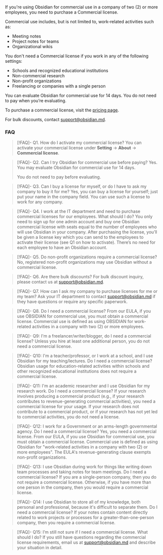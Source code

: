 If you're using Obsidian for commercial use in a company of two (2) or more employees, you need to purchase a Commercial license.

Commercial use includes, but is not limited to, work-related activities such as:

- Meeting notes
- Project notes for teams
- Organizational wikis

You don't need a Commercial license if you work in any of the following settings:

- Schools and recognized educational institutions
- Non-commercial research
- Non-profit organizations
- Freelancing or companies with a single person

You can evaluate Obsidian for commercial use for 14 days. You do not need to pay when you’re evaluating.

To purchase a commercial license, visit the [pricing page](https://obsidian.md/pricing).

For bulk discounts, contact support@obsidian.md.

### FAQ

> [!FAQ]- Q1. How do I activate my commercial license?
> You can activate your commercial license under **Setting** → **About** → **Commercial license**.

> [!FAQ]- Q2. Can I try Obsidian for commercial use before paying?
> Yes. You may evaluate Obsidian for commercial use for 14 days.
> 
> You do not need to pay before evaluating.

> [!FAQ]- Q3. Can I buy a license for myself, or do I have to ask my company to buy it for me?
> Yes, you can buy a license for yourself; just put your name in the company field. You can use such a license to work for any company.

> [!FAQ]- Q4. I work at the IT department and need to purchase commercial licenses for our employees. What should I do?
> You only need to sign up for one admin account and buy one Obsidian commercial license with seats equal to the number of employees who will use Obsidian in your company.
> After purchasing the license, you’ll be given a license key which you can send to the employees to activate their license (see Q1 on how to activate). There’s no need for each employee to have an Obsidian account.

> [!FAQ]- Q5. Do non-profit organizations require a commercial license?
> No, registered non-profit organizations may use Obsidian without a commercial license.

> [!FAQ]- Q6. Are there bulk discounts?
> For bulk discount inquiry, please contact us at support@obsidian.md.

> [!FAQ]- Q7. How can I ask my company to purchase licenses for me or my team?
> Ask your IT department to contact support@obsidian.md if they have questions or require any specific paperwork.

> [!FAQ]- Q8. Do I need a commercial license?
> From our EULA, if you use OBSIDIAN for commercial use, you must obtain a commercial license. Commercial use is defined as using OBSIDIAN for work-related activities in a company with two (2) or more employees.

> [!FAQ]- Q9: I'm a freelancer/writer/blogger, do I need a commercial license?
> Unless you hire at least one additional person, you do not need a commercial license.

> [!FAQ]- Q10: I'm a teacher/professor, or I work at a school, and I use Obsidian for my teaching/lectures. Do I need a commercial license?
> Obsidian usage for education-related activities within schools and other recognized educational institutions does not require a commercial license. 

> [!FAQ]- Q11: I'm an academic researcher and I use Obsidian for my research work. Do I need a commercial license?
> If your research involves producing a commercial product (e.g., if your research contributes to revenue-generating commercial activities), you need a commercial license for your usage. If your research does not contribute to a commercial product, or if your research has not yet led to commercial activities, you do not need a license.

> [!FAQ]- Q12: I work for a Government or an arms-length governmental agency. Do I need a commercial license?
> Yes, you need a commercial license. From our EULA, if you use Obsidian for commercial use, you must obtain a commercial license. Commercial use is defined as using Obsidian for "work-related activities in a company with two (2) or more employees". The EULA's revenue-generating clause exempts non-profit organizations.

> [!FAQ]- Q13: I use Obsidian during work for things like writing down team processes and taking notes for team meetings. Do I need a commercial license?
> If you are a single-person company, then you do not require a commercial license. Otherwise, if you have more than one person in the company, then you would require a commercial license.

> [!FAQ]- Q14: I use Obsidian to store all of my knowledge, both personal and professional, because it's difficult to separate them. Do I need a commercial license?
> If your notes contain content directly related to work projects or processes for a greater-than-one-person company, then you require a commercial license.

> [!FAQ]- Q15: I’m still not sure if I need a commercial license. What should I do?
> If you still have questions regarding the commercial license requirements, email us at support@obsidian.md and describe your situation in detail.

